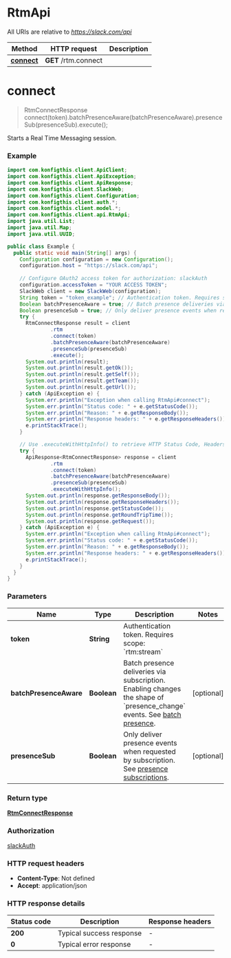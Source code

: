 # RtmApi

All URIs are relative to *https://slack.com/api*

| Method | HTTP request | Description |
|------------- | ------------- | -------------|
| [**connect**](RtmApi.md#connect) | **GET** /rtm.connect |  |


<a name="connect"></a>
# **connect**
> RtmConnectResponse connect(token).batchPresenceAware(batchPresenceAware).presenceSub(presenceSub).execute();



Starts a Real Time Messaging session.

### Example
```java
import com.konfigthis.client.ApiClient;
import com.konfigthis.client.ApiException;
import com.konfigthis.client.ApiResponse;
import com.konfigthis.client.SlackWeb;
import com.konfigthis.client.Configuration;
import com.konfigthis.client.auth.*;
import com.konfigthis.client.model.*;
import com.konfigthis.client.api.RtmApi;
import java.util.List;
import java.util.Map;
import java.util.UUID;

public class Example {
  public static void main(String[] args) {
    Configuration configuration = new Configuration();
    configuration.host = "https://slack.com/api";
    
    // Configure OAuth2 access token for authorization: slackAuth
    configuration.accessToken = "YOUR ACCESS TOKEN";
    SlackWeb client = new SlackWeb(configuration);
    String token = "token_example"; // Authentication token. Requires scope: `rtm:stream`
    Boolean batchPresenceAware = true; // Batch presence deliveries via subscription. Enabling changes the shape of `presence_change` events. See [batch presence](https://slack.dev).
    Boolean presenceSub = true; // Only deliver presence events when requested by subscription. See [presence subscriptions](https://slack.dev).
    try {
      RtmConnectResponse result = client
              .rtm
              .connect(token)
              .batchPresenceAware(batchPresenceAware)
              .presenceSub(presenceSub)
              .execute();
      System.out.println(result);
      System.out.println(result.getOk());
      System.out.println(result.getSelf());
      System.out.println(result.getTeam());
      System.out.println(result.getUrl());
    } catch (ApiException e) {
      System.err.println("Exception when calling RtmApi#connect");
      System.err.println("Status code: " + e.getStatusCode());
      System.err.println("Reason: " + e.getResponseBody());
      System.err.println("Response headers: " + e.getResponseHeaders());
      e.printStackTrace();
    }

    // Use .executeWithHttpInfo() to retrieve HTTP Status Code, Headers and Request
    try {
      ApiResponse<RtmConnectResponse> response = client
              .rtm
              .connect(token)
              .batchPresenceAware(batchPresenceAware)
              .presenceSub(presenceSub)
              .executeWithHttpInfo();
      System.out.println(response.getResponseBody());
      System.out.println(response.getResponseHeaders());
      System.out.println(response.getStatusCode());
      System.out.println(response.getRoundTripTime());
      System.out.println(response.getRequest());
    } catch (ApiException e) {
      System.err.println("Exception when calling RtmApi#connect");
      System.err.println("Status code: " + e.getStatusCode());
      System.err.println("Reason: " + e.getResponseBody());
      System.err.println("Response headers: " + e.getResponseHeaders());
      e.printStackTrace();
    }
  }
}

```

### Parameters

| Name | Type | Description  | Notes |
|------------- | ------------- | ------------- | -------------|
| **token** | **String**| Authentication token. Requires scope: &#x60;rtm:stream&#x60; | |
| **batchPresenceAware** | **Boolean**| Batch presence deliveries via subscription. Enabling changes the shape of &#x60;presence_change&#x60; events. See [batch presence](https://slack.dev). | [optional] |
| **presenceSub** | **Boolean**| Only deliver presence events when requested by subscription. See [presence subscriptions](https://slack.dev). | [optional] |

### Return type

[**RtmConnectResponse**](RtmConnectResponse.md)

### Authorization

[slackAuth](../README.md#slackAuth)

### HTTP request headers

 - **Content-Type**: Not defined
 - **Accept**: application/json

### HTTP response details
| Status code | Description | Response headers |
|-------------|-------------|------------------|
| **200** | Typical success response |  -  |
| **0** | Typical error response |  -  |

